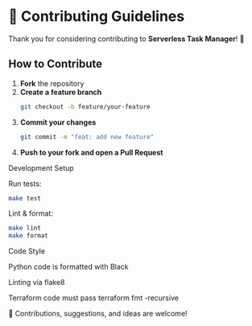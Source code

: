 # 🤝 Contributing Guidelines

Thank you for considering contributing to **Serverless Task Manager**! 🚀

## How to Contribute

1. **Fork** the repository
2. **Create a feature branch**
   ```bash
   git checkout -b feature/your-feature
   ```
3. **Commit your changes**
    ```bash
    git commit -m "feat: add new feature"
    ```
4. **Push to your fork and open a Pull Request**

Development Setup

Run tests:
```bash
make test
```
Lint & format:
```bash
make lint
make format
```
Code Style

Python code is formatted with Black

Linting via flake8

Terraform code must pass terraform fmt -recursive

🙌 Contributions, suggestions, and ideas are welcome!